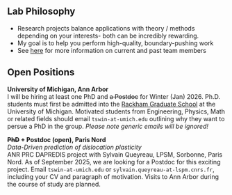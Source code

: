 ## Lab Philosophy
- Research projects balance applications with theory / methods depending on your interests- both can be incredibly rewarding.
- My goal is to help you perform high-quality, boundary-pushing work
- See <a href="/team">here</a> for more information on current and past team members 

## Open Positions
<strong>University of Michigan, Ann Arbor</strong><br>
I will be hiring at least one PhD and <s>a Postdoc</s> for Winter (Jan) 2026. 
Ph.D. students must first be admitted into the <a href="https://me.engin.umich.edu/admissions/graduate/">Rackham Graduate School</a> at the University of Michigan. Motivated students from Engineering, Physics, Math or related fields should email <code>tswin-at-umich.edu</code> outlining why they want to persue a PhD in the group. <em>Please note generic emails will be ignored!</em>

<strong><s>PhD</s> + Postdoc (open), Paris Nord</strong><br>
<em>Data-Driven prediction of dislocation plasticity</em><br>
ANR PRC DAPREDIS project with Sylvain Queyreau, LPSM, Sorbonne, Paris Nord.
As of September 2025, we are looking for a Postdoc for this exciting project. Email <code>tswin-at-umich.edu</code> or <code>sylvain.queyreau-at-lspm.cnrs.fr</code>, including your CV and paragraph of motivation. 
Visits to Ann Arbor during the course of study are planned. 
